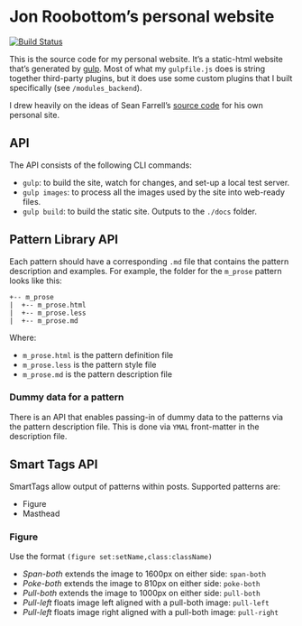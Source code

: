 # Jon Roobottom’s personal website

[![Build Status](https://travis-ci.org/roobottom/roobottom-2017.svg?branch=master)](https://travis-ci.org/roobottom/roobottom-2017)

This is the source code for my personal website. It’s a static-html website that’s generated by [gulp](http://gulpjs.com/). Most of what my `gulpfile.js` does is string together third-party plugins, but it does use some custom plugins that I built specifically (see `/modules_backend`).

I drew heavily on the ideas of Sean Farrell’s [source code](https://github.com/rioki/www.rioki.org) for his own personal site.

## API

The API consists of the following CLI commands:

* `gulp`: to build the site, watch for changes, and set-up a local test server.
* `gulp images`: to process all the images used by the site into web-ready files.
* `gulp build`: to build the static site. Outputs to the `./docs` folder.

## Pattern Library API

Each pattern should have a corresponding `.md` file that contains the pattern description and examples. For example, the folder for the `m_prose` pattern looks like this:

```
+-- m_prose
|  +-- m_prose.html
|  +-- m_prose.less
|  +-- m_prose.md
```

Where:

* `m_prose.html` is the pattern definition file
* `m_prose.less` is the pattern style file
* `m_prose.md` is the pattern description file

### Dummy data for a pattern

There is an API that enables passing-in of dummy data to the patterns via the pattern description file. This is done via `YMAL` front-matter in the description file.

## Smart Tags API

SmartTags allow output of patterns within posts. Supported patterns are:

* Figure
* Masthead

### Figure

Use the format `(figure set:setName,class:className)`

* *Span-both* extends the image to 1600px on either side: `span-both`
* *Poke-both* extends the image to 810px on either side: `poke-both`
* *Pull-both* extends the image to 1000px on either side: `pull-both`
* *Pull-left* floats image left aligned with a pull-both image: `pull-left`
* *Pull-left* floats image right aligned with a pull-both image: `pull-right`

